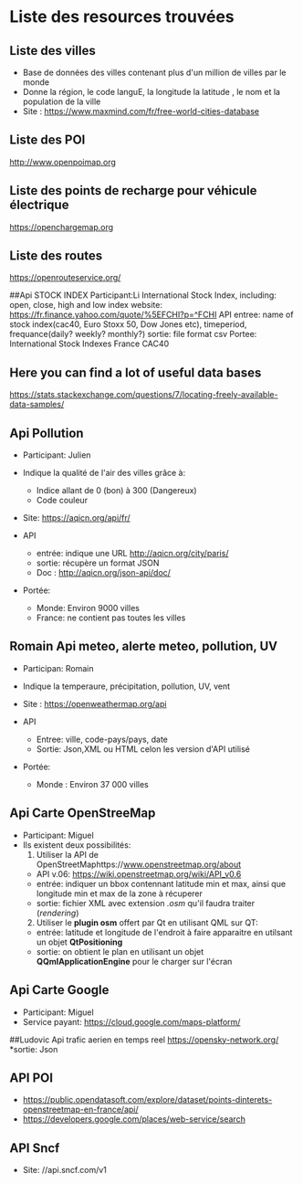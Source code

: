 # Liste des resources trouvées 

## Liste des villes 

- Base de données des villes contenant plus d'un million de villes par le monde
- Donne la région, le code languE, la longitude la latitude , le nom et la population de la ville
- Site : https://www.maxmind.com/fr/free-world-cities-database

## Liste des POI 

http://www.openpoimap.org

## Liste des points de recharge pour véhicule électrique 

https://openchargemap.org

## Liste des routes 

https://openrouteservice.org/


##Api STOCK INDEX
Participant:Li
International Stock Index, including: open, close, high and low index
website: https://fr.finance.yahoo.com/quote/%5EFCHI?p=^FCHI
API
entree: name of stock index(cac40, Euro Stoxx 50, Dow Jones etc), timeperiod, frequance(daily? weekly? monthly?)
sortie: file format csv
Portee:
International Stock Indexes
France CAC40





## Here you can find a lot of useful data bases
https://stats.stackexchange.com/questions/7/locating-freely-available-data-samples/ 



## Api Pollution

- Participant: Julien
- Indique la qualité de l'air des villes grâce à:
  - Indice allant de 0 (bon) à 300 (Dangereux)
  - Code couleur
- Site: https://aqicn.org/api/fr/

- API
  - entrée: indique une URL http://aqicn.org/city/paris/
  - sortie: récupère un format JSON
  - Doc : http://aqicn.org/json-api/doc/
- Portée:
  - Monde: Environ 9000 villes
  - France: ne contient pas toutes les villes

## Romain Api meteo, alerte meteo, pollution, UV
- Participan: Romain
- Indique la temperaure, précipitation, pollution, UV, vent
- Site : https://openweathermap.org/api

- API
  - Entree: ville, code-pays/pays, date
  - Sortie: Json,XML ou HTML celon les version d'API utilisé
- Portée:
  - Monde : Environ 37 000 villes

## Api Carte OpenStreeMap
- Participant: Miguel
- Ils existent deux possibilités:	
  1. Utiliser la API de OpenStreetMaphttps://www.openstreetmap.org/about
    - API v.06: https://wiki.openstreetmap.org/wiki/API_v0.6
    - entrée: indiquer un bbox contennant latitude min et max, ainsi que longitude min et max de la zone à récuperer
    - sortie: fichier XML avec extension *.osm* qu'il faudra traiter (*rendering*)
  2. Utiliser le **plugin osm** offert par Qt en utilisant QML sur QT:
    - entrée: latitude et longitude de l'endroit à faire apparaitre en utilsant un objet **QtPositioning**
    - sortie: on obtient le plan en utilisant un objet **QQmlApplicationEngine** pour le charger sur l'écran 	

## Api Carte Google
- Participant: Miguel	
- Service payant: https://cloud.google.com/maps-platform/


##Ludovic Api trafic aerien en temps reel
https://opensky-network.org/
*sortie: Json

## API POI

 - https://public.opendatasoft.com/explore/dataset/points-dinterets-openstreetmap-en-france/api/
 - https://developers.google.com/places/web-service/search
	
## API Sncf

 - Site: //api.sncf.com/v1


